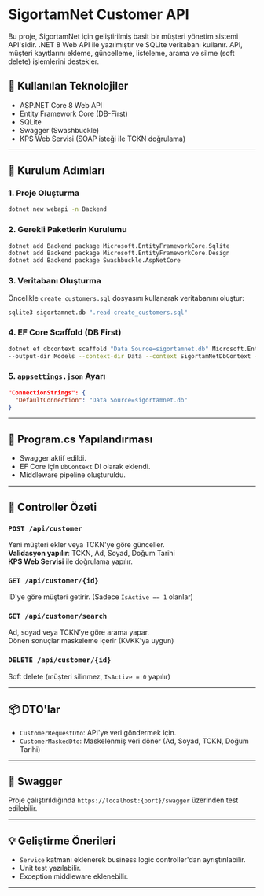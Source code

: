 
# SigortamNet Customer API

Bu proje, SigortamNet için geliştirilmiş basit bir müşteri yönetim sistemi API'sidir. 
.NET 8 Web API ile yazılmıştır ve SQLite veritabanı kullanır. API, müşteri kayıtlarını
ekleme, güncelleme, listeleme, arama ve silme (soft delete) işlemlerini destekler.

## 🚀 Kullanılan Teknolojiler

- ASP.NET Core 8 Web API
- Entity Framework Core (DB-First)
- SQLite
- Swagger (Swashbuckle)
- KPS Web Servisi (SOAP isteği ile TCKN doğrulama)

---

## 🔧 Kurulum Adımları

### 1. Proje Oluşturma

```bash
dotnet new webapi -n Backend
```

### 2. Gerekli Paketlerin Kurulumu

```bash
dotnet add Backend package Microsoft.EntityFrameworkCore.Sqlite
dotnet add Backend package Microsoft.EntityFrameworkCore.Design
dotnet add Backend package Swashbuckle.AspNetCore
```

### 3. Veritabanı Oluşturma

Öncelikle `create_customers.sql` dosyasını kullanarak veritabanını oluştur:

```bash
sqlite3 sigortamnet.db ".read create_customers.sql"
```

### 4. EF Core Scaffold (DB First)

```bash
dotnet ef dbcontext scaffold "Data Source=sigortamnet.db" Microsoft.EntityFrameworkCore.Sqlite \
--output-dir Models --context-dir Data --context SigortamNetDbContext --force --project Backend
```

### 5. `appsettings.json` Ayarı

```json
"ConnectionStrings": {
  "DefaultConnection": "Data Source=sigortamnet.db"
}
```

---

## 🧩 Program.cs Yapılandırması

- Swagger aktif edildi.
- EF Core için `DbContext` DI olarak eklendi.
- Middleware pipeline oluşturuldu.

---

## 🧠 Controller Özeti

### `POST /api/customer`
Yeni müşteri ekler veya TCKN'ye göre günceller.  
**Validasyon yapılır**: TCKN, Ad, Soyad, Doğum Tarihi  
**KPS Web Servisi** ile doğrulama yapılır.

### `GET /api/customer/{id}`
ID'ye göre müşteri getirir. (Sadece `IsActive == 1` olanlar)

### `GET /api/customer/search`
Ad, soyad veya TCKN’ye göre arama yapar.  
Dönen sonuçlar maskeleme içerir (KVKK'ya uygun)

### `DELETE /api/customer/{id}`
Soft delete (müşteri silinmez, `IsActive = 0` yapılır)

---

## 📦 DTO'lar

- `CustomerRequestDto`: API'ye veri göndermek için.
- `CustomerMaskedDto`: Maskelenmiş veri döner (Ad, Soyad, TCKN, Doğum Tarihi)

---

## 🧪 Swagger

Proje çalıştırıldığında `https://localhost:{port}/swagger` üzerinden test edilebilir.

---

## 💡 Geliştirme Önerileri

- `Service` katmanı eklenerek business logic controller'dan ayrıştırılabilir.
- Unit test yazılabilir.
- Exception middleware eklenebilir.

---
